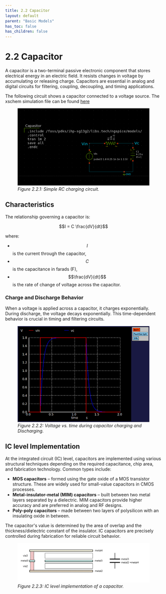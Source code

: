 ```yaml
---
title: 2.2 Capacitor
layout: default
parent: "Basic Models"
has_toc: false
has_children: false
---
```


# 2.2 Capacitor
A capacitor is a two-terminal passive electronic component that stores electrical energy in an electric field. It resists changes in voltage by accumulating or releasing charge. Capacitors are essential in analog and digital circuits for filtering, coupling, decoupling, and timing applications.

The following circuit shows a capacitor connected to a voltage source. The xschem simulation file can be found [here](./simulation_files/xschem/02_Capasitor.sch)  

<figure>
  <img src="./images/sch_capasitor_xschem.png" alt="Capacitor charge/discharge circuit" width="500">
  <figcaption><em>Figure 2.2.1: Simple RC charging circuit.</em></figcaption>
</figure>

## Characteristics
The relationship governing a capacitor is:

$$I = C \frac{dV}{dt}$$

where:
- $$I$$ is the current through the capacitor,
- $$C$$ is the capacitance in farads (F),
- $$\frac{dV}{dt}$$ is the rate of change of voltage across the capacitor.

### Charge and Discharge Behavior
When a voltage is applied across a capacitor, it charges exponentially. During discharge, the voltage decays exponentially. This time-dependent behavior is crucial in timing and filtering circuits.

<figure>
  <img src="./images/plot_capasitor_charge_discharge.png" alt="Capacitor charging curve" width="500">
  <figcaption><em>Figure 2.2.2: Voltage vs. time during capacitor charging and Discharging.</em></figcaption>
</figure>

## IC level Implementation
At the integrated circuit (IC) level, capacitors are implemented using various structural techniques depending on the required capacitance, chip area, and fabrication technology. Common types include:

- **MOS capacitors** – formed using the gate oxide of a MOS transistor structure. These are widely used for small-value capacitors in CMOS processes.
- **Metal-insulator-metal (MIM) capacitors** – built between two metal layers separated by a dielectric. MIM capacitors provide higher accuracy and are preferred in analog and RF designs.
- **Poly-poly capacitors** – made between two layers of polysilicon with an insulating oxide in between.

The capacitor's value is determined by the area of overlap and the thickness/dielectric constant of the insulator. IC capacitors are precisely controlled during fabrication for reliable circuit behavior.

<figure>
  <img src="./images/capIC.png" alt="IC Capacitor layout cross-section" width="500">
  <figcaption><em>Figure 2.2.3: IC level implementation of a capacitor.</em></figcaption>
</figure>

